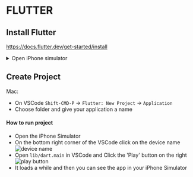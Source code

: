# FLUTTER

## Install Flutter

https://docs.flutter.dev/get-started/install

<details>
	<summary>Open iPhone simulator</summary>
	`open -a Simulator`
</details>

## Create Project

Mac:

- On VSCode `Shift-CMD-P` -> `Flutter: New Project` -> `Application`
- Choose folder and give your application a name

#### How to run project

- Open the iPhone Simulator
- On the bottom right corner of the VSCode click on the device name <img src='https://github.com/user-attachments/assets/31691bb0-55d7-400e-bba3-038d3675aef8' alt='device name' />
- Open `lib/dart.main` in VSCode and Click the 'Play' button on the right <img src='https://github.com/user-attachments/assets/67066d02-227d-4e87-b12d-1399441953a1' alt='play button' />
- It loads a while and then you can see the app in your iPhone Simulator
  
